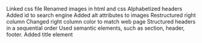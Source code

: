 Linked css file
Renamed images in html and css
Alphabetized headers
Added id to search engine
Added alt attributes to images
Restructured right column
Changed right column color to match web page
Structured headers in a sequential order
Used semantic elements, such as section, header, footer.
Added title element
